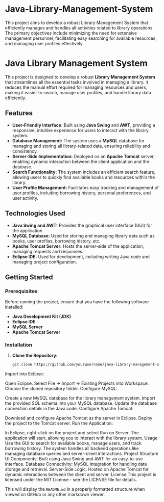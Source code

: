 # Java-Library-Management-System
This project aims to develop a robust Library Management System that efficiently manages and handles all activities related to library operations. The primary objectives include minimizing the need for extensive management personnel, facilitating easy searching for available resources, and managing user profiles effectively.
# Java Library Management System

This project is designed to develop a robust **Library Management System** that streamlines all the essential tasks involved in managing a library. It reduces the manual effort required for managing resources and users, making it easier to search, manage user profiles, and handle library data efficiently.

## Features

- **User-Friendly Interface:** Built using **Java Swing** and **AWT**, providing a responsive, intuitive experience for users to interact with the library system.
- **Database Management:** The system uses a **MySQL** database for managing and storing all library-related data, ensuring reliability and consistency.
- **Server-Side Implementation:** Deployed on an **Apache Tomcat** server, enabling dynamic interaction between the client application and the database.
- **Search Functionality:** The system includes an efficient search feature, allowing users to quickly find available books and resources within the library.
- **User Profile Management:** Facilitates easy tracking and management of user profiles, including borrowing history, personal preferences, and user activity.

## Technologies Used

- **Java Swing and AWT:** Provides the graphical user interface (GUI) for the application.
- **MySQL Database:** Used for storing and managing library data such as books, user profiles, borrowing history, etc.
- **Apache Tomcat Server:** Hosts the server-side of the application, managing requests and responses.
- **Eclipse IDE:** Used for development, including writing Java code and managing project configuration.

## Getting Started

### Prerequisites

Before running the project, ensure that you have the following software installed:

- **Java Development Kit (JDK)**
- **Eclipse IDE**
- **MySQL Server**
- **Apache Tomcat Server**

### Installation

1. **Clone the Repository:**
   ```bash
   git clone https://github.com/yourusername/java-library-management-system.git
Import into Eclipse:

Open Eclipse.
Select File -> Import -> Existing Projects into Workspace.
Choose the cloned repository folder.
Configure MySQL:

Create a new MySQL database for the library management system.
Import the provided SQL schema into your MySQL database.
Update the database connection details in the Java code.
Configure Apache Tomcat:

Download and configure Apache Tomcat as the server in Eclipse.
Deploy the project to the Tomcat server.
Run the Application:

In Eclipse, right-click on the project and select Run on Server.
The application will start, allowing you to interact with the library system.
Usage
Use the GUI to search for available books, manage users, and track borrowing history.
The system handles all backend operations like managing database queries and server-client interactions.
Project Structure
UI Components: Built using Java Swing and AWT for an easy-to-use interface.
Database Connectivity: MySQL integration for handling data storage and retrieval.
Server-Side Logic: Hosted on Apache Tomcat for dynamic interactions between the client and server.
License
This project is licensed under the MIT License - see the LICENSE file for details.

This will display the `README.md` in a properly formatted structure when viewed on GitHub or any other markdown viewer. 
